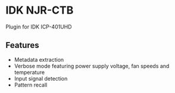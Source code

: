 # IDK NJR-CTB

Plugin for IDK ICP-401UHD

## Features

- Metadata extraction
- Verbose mode featuring power supply voltage, fan speeds and temperature
- Input signal detection
- Pattern recall
